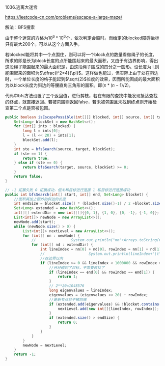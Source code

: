 1036.逃离大迷宫

https://leetcode-cn.com/problems/escape-a-large-maze/

解法：BFS搜索

由于整个迷宫的方格为$10^6*10^6$个，依次判定会超时。而给定的blocked障碍坐标只有最大200个。可以从这个方面入手。

若blocked能将其中一个点围住，则可以将一个block点的数量看做绳子的长度，所求的即是长为block长度的点所能围起来的最大面积，又由于有边界影响，得出这段绳子能围起来的最大面积是，由这段绳子围成的四分之一圆形。设长度为 l,则能围起来的面积为$\dfrac{l^2*4}{\pi}$。这样做也能过，但实际上由于处在斜边时，一个单位长度的格子能起到$\sqrt{2}$长度的效果，因而所能围成的最大面积为以block长度为斜边的等腰直角三角形的面积。即$(n*(n-1)/2)$。



代码中bfs方法设置了三个返回值，进行剪枝，若在有限的查找中能发现抵达查找的终点，就直接返回。若被包围则返回false，若未被包围且未找到终点则开始检查第二个点是否被包围。



```java
public boolean isEscapePossible(int[][] blocked, int[] source, int[] target) {
    Set<Long> blockSet = new HashSet<>();
    for (int[] ints : blocked) {
        long l = ints[0];
        l = (l << 20) + ints[1];
        blockSet.add(l);
    }
    int ste = bfsSearch(source, target, blockSet);
    if (ste == 1) {
        return true;
    } else if (ste == 0) {
        return bfsSearch(target, source, blockSet) >= 0;
    }
    return false;
}

// -1 拓展失败 0 拓展成功，但未和目标进行连接 1 和目标进行连接成功
public int bfsSearch(int[] start, int[] end, Set<Long> blocket) {
    //面积再加上额外的斜边的长度
    int endSize = blocket.size() * (blocket.size()-1) / 2 +blocket.size();
    Set<Long> extended = new HashSet<>();
    int[][] extendDir = new int[][]{{0, 1}, {1, 0}, {0, -1}, {-1, 0}};
    List<int[]> newNode = new ArrayList<>();
    newNode.add(start);
    while (newNode.size() > 0) {
        List<int[]> nextLevel = new ArrayList<>();
        for (int[] nn : newNode) {
            //                System.out.println("nn"+Arrays.toString(nn));
            for (int[] nd : extendDir) {
                int lineIndex = nn[0] + nd[0], rowIndex = nn[1] + nd[1];
                //                    System.out.println(lineIndex+"\t"+rowIndex);
                //在边界以内
                if (lineIndex >= 0 && lineIndex < 1000000 && rowIndex >= 0 && rowIndex < 1000000) {
                    //已经碰到了目标，不需要再找了
                    if (lineIndex == end[0] && rowIndex == end[1]) {
                        return 1;
                    }
                    // 2**20=1048576
                    long eigenvalues = lineIndex;
                    eigenvalues = (eigenvalues << 20) + rowIndex;
                    //是新节点且不被阻隔
                    if (extended.add(eigenvalues) && !blocket.contains(eigenvalues)) {
                        nextLevel.add(new int[]{lineIndex, rowIndex});
                    }
                    if (extended.size() > endSize) {
                        return 0;
                    }
                }
            }
        }
        newNode = nextLevel;
    }
    return -1;
}
```

